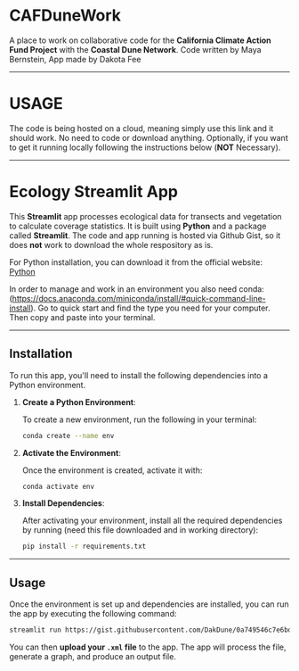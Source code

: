 # CAFDuneWork

A place to work on collaborative code for the **California Climate Action Fund Project** with the **Coastal Dune Network**. Code written by Maya Bernstein, App made by Dakota Fee

---
# USAGE

The code is being hosted on a cloud, meaning simply use this link and it should work. No need to code or download anything. Optionally, if you want to get it running locally following the instructions below (**NOT** Necessary). 

---

# Ecology Streamlit App

This **Streamlit** app processes ecological data for transects and vegetation to calculate coverage statistics. It is built using **Python** and a package called **Streamlit**. The code and app running is hosted via Github Gist, so it does **not** work to download the whole respository as is. 



For Python installation, you can download it from the official website: [Python](https://www.python.org/downloads/)

In order to manage and work in an environment you also need conda: (https://docs.anaconda.com/miniconda/install/#quick-command-line-install). Go to quick start and find the type you need for your computer. Then copy and paste into your terminal. 

---

## Installation

To run this app, you'll need to install the following dependencies into a Python environment.

1. **Create a Python Environment**:
   
   To create a new environment, run the following in your terminal:
   
   ```bash
   conda create --name env
   ```

2. **Activate the Environment**:

   Once the environment is created, activate it with:
   
   ```bash
   conda activate env
   ```

3. **Install Dependencies**:

   After activating your environment, install all the required dependencies by running (need this file downloaded and in working directory):
   
   ```bash
   pip install -r requirements.txt
   ```

---

## Usage

Once the environment is set up and dependencies are installed, you can run the app by executing the following command:

```bash
streamlit run https://gist.githubusercontent.com/DakDune/0a749546c7e6bd287dcdffc256dde835/raw/9a65be10c1bd65955f38e345439892f390052710/ecology_app.py
```

You can then **upload your `.xml` file**  to the app. The app will process the file, generate a graph, and produce an output file.
























